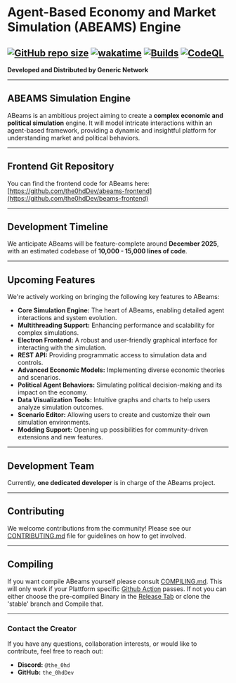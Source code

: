 # Agent-Based Economy and Market Simulation (ABEAMS) Engine
[![GitHub repo size](https://img.shields.io/github/repo-size/the0hdDev/beams-engine?style=flat-square)](github.com/the0hdDev/abeams-engine)
[![wakatime](https://wakatime.com/badge/user/eb9893e1-ec3a-4a52-94f4-337993c32696/project/0575ae3c-e5e0-40b7-a902-535f58426f61.svg)](https://wakatime.com/badge/user/eb9893e1-ec3a-4a52-94f4-337993c32696/project/0575ae3c-e5e0-40b7-a902-535f58426f61)
[![Builds](https://github.com/the0hdDev/abeams-engine/actions/workflows/build-mlc.yml/badge.svg)](https://github.com/the0hdDev/abeams-engine/actions/workflows/build-mlc.yml)
[![CodeQL](https://github.com/the0hdDev/abeams-engine/actions/workflows/github-code-scanning/codeql/badge.svg)](https://github.com/the0hdDev/abeams-engine/actions/workflows/github-code-scanning/codeql)
---

**Developed and Distributed by Generic Network**

---

## ABEAMS Simulation Engine

ABeams is an ambitious project aiming to create a **complex economic and political simulation** engine. It will model intricate interactions within an agent-based framework, providing a dynamic and insightful platform for understanding market and political behaviors.

---

## Frontend Git Repository

You can find the frontend code for ABeams here:
[https://github.com/the0hdDev/abeams-frontend](https://github.com/the0hdDev/beams-frontend)

---

## Development Timeline

We anticipate ABeams will be feature-complete around **December 2025**, with an estimated codebase of **10,000 - 15,000 lines of code**.

---

## Upcoming Features

We're actively working on bringing the following key features to ABeams:

* **Core Simulation Engine:** The heart of ABeams, enabling detailed agent interactions and system evolution.
* **Multithreading Support:** Enhancing performance and scalability for complex simulations.
* **Electron Frontend:** A robust and user-friendly graphical interface for interacting with the simulation.
* **REST API:** Providing programmatic access to simulation data and controls.
* **Advanced Economic Models:** Implementing diverse economic theories and scenarios.
* **Political Agent Behaviors:** Simulating political decision-making and its impact on the economy.
* **Data Visualization Tools:** Intuitive graphs and charts to help users analyze simulation outcomes.
* **Scenario Editor:** Allowing users to create and customize their own simulation environments.
* **Modding Support:** Opening up possibilities for community-driven extensions and new features.

---

## Development Team

Currently, **one dedicated developer** is in charge of the ABeams project.

---

## Contributing

We welcome contributions from the community! Please see our [CONTRIBUTING.md](docs/CONTRIBUTING.md) file for guidelines on how to get involved.

---

## Compiling

If you want compile ABeams yourself please consult [COMPILING.md](docs/COMPILING.md). This will only work
if your Plattform specific [Github Action](https://github.com/the0hdDev/beams-engine/actions) passes. If not you can either
choose the pre-compiled Binary in the [Release Tab](https://github.com/the0hdDev/beams-engine/releases) or clone the 'stable' branch and Compile that.

---

### Contact the Creator

If you have any questions, collaboration interests, or would like to contribute, feel free to reach out:

* **Discord:** `@the_0hd`
* **GitHub:** `the_0hdDev`
